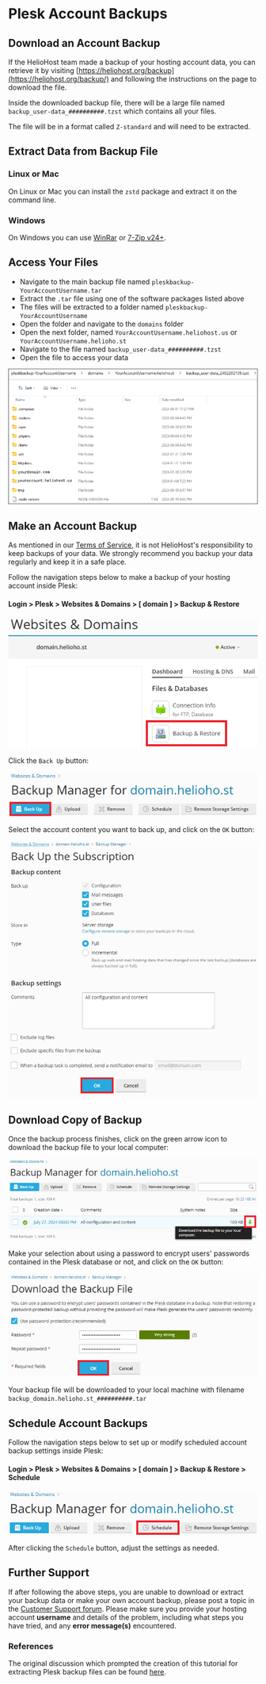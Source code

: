 # Plesk Account Backups

## Download an Account Backup

If the HelioHost team made a backup of your hosting account data, you can retrieve it by visiting [https://heliohost.org/backup](https://heliohost.org/backup/) and following the instructions on the page to download the file.

Inside the downloaded backup file, there will be a large file named `backup_user-data_##########.tzst` which contains all your files.  

The file will be in a format called `Z-standard` and will need to be extracted.

## Extract Data from Backup File

### Linux or Mac

On Linux or Mac you can install the `zstd` package and extract it on the command line. 

### Windows 

On Windows you can use [WinRar](https://www.win-rar.com/) or [7-Zip v24+](https://www.7-zip.org/).

## Access Your Files

* Navigate to the main backup file named `pleskbackup-YourAccountUsername.tar`
* Extract the `.tar` file using one of the software packages listed above
* The files will be extracted to a folder named `pleskbackup-YourAccountUsername`
* Open the folder and navigate to the `domains` folder
* Open the next folder, named `YourAccountUsername.heliohost.us` or `YourAccountUsername.helioho.st`
* Navigate to the file named `backup_user-data_##########.tzst` 
* Open the file to access your data

![](../../.gitbook/assets/extract-plesk-backup-file.png)

## Make an Account Backup

As mentioned in our [Terms of Service](../../hosting/terms.md), it is not HelioHost's responsibility to keep backups of your data. We strongly recommend you backup your data regularly and keep it in a safe place.

Follow the navigation steps below to make a backup of your hosting account inside Plesk:

#### Login > Plesk > Websites & Domains > [ domain ] > Backup & Restore

![](../../.gitbook/assets/plesk-make-account-backup.png)

Click the `Back Up` button:

![](../../.gitbook/assets/plesk-make-account-backup-2.png)

Select the account content you want to back up, and click on the `OK` button:

![](../../.gitbook/assets/plesk-select-backup-content.png)

## Download Copy of Backup

Once the backup process finishes, click on the green arrow icon to download the backup file to your local computer:

![](../../.gitbook/assets/plesk-download-backup-file.png)

Make your selection about using a password to encrypt users' passwords contained in the Plesk database or not, and click on the `OK` button:

![](../../.gitbook/assets/plesk-download-backup-file-2.png)

Your backup file will be downloaded to your local machine with filename `backup_domain.helioho.st_##########.tar`

## Schedule Account Backups

Follow the navigation steps below to set up or modify scheduled account backup settings inside Plesk:

#### Login > Plesk > Websites & Domains > [ domain ] > Backup & Restore > Schedule

![](../../.gitbook/assets/plesk-schedule-account-backup.png)

After clicking the `Schedule` button, adjust the settings as needed.

## Further Support

If after following the above steps, you are unable to download or extract your backup data or make your own account backup, please post a topic in the [Customer Support forum](https://helionet.org/index/forum/45-customer-service/?do=add). Please make sure you provide your hosting account **username** and details of the problem, including what steps you have tried, and any **error message(s)** encountered.

### References

The original discussion which prompted the creation of this tutorial for extracting Plesk backup files can be found [here](https://helionet.org/index/topic/58777-solved-suspended-account/#comment-260423).